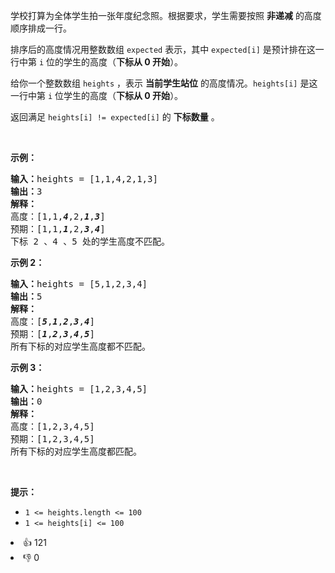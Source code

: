 <p>学校打算为全体学生拍一张年度纪念照。根据要求，学生需要按照 <strong>非递减</strong> 的高度顺序排成一行。</p>

<p>排序后的高度情况用整数数组 <code>expected</code> 表示，其中 <code>expected[i]</code> 是预计排在这一行中第 <code>i</code> 位的学生的高度（<strong>下标从 0 开始</strong>）。</p>

<p>给你一个整数数组 <code>heights</code> ，表示 <strong>当前学生站位</strong> 的高度情况。<code>heights[i]</code> 是这一行中第 <code>i</code> 位学生的高度（<strong>下标从 0 开始</strong>）。</p>

<p>返回满足<em> </em><code>heights[i] != expected[i]</code> 的 <strong>下标数量</strong> 。</p>

<p>&nbsp;</p>

<p><strong>示例：</strong></p>

<pre>
<strong>输入：</strong>heights =&nbsp;[1,1,4,2,1,3]
<strong>输出：</strong>3 
<strong>解释：</strong>
高度：[1,1,<em><strong>4</strong></em>,2,<em><strong>1</strong></em>,<em><strong>3</strong></em>]
预期：[1,1,<em><strong>1</strong></em>,2,<em><strong>3</strong></em>,<em><strong>4</strong></em>]
下标 2 、4 、5 处的学生高度不匹配。</pre>

<p><strong>示例 2：</strong></p>

<pre>
<strong>输入：</strong>heights = [5,1,2,3,4]
<strong>输出：</strong>5
<strong>解释：</strong>
高度：[<em><strong>5</strong></em>,<em><strong>1</strong></em>,<em><strong>2</strong></em>,<em><strong>3</strong></em>,<em><strong>4</strong></em>]
预期：[<em><strong>1</strong></em>,<em><strong>2</strong></em>,<em><strong>3</strong></em>,<em><strong>4</strong></em>,<em><strong>5</strong></em>]
所有下标的对应学生高度都不匹配。</pre>

<p><strong>示例 3：</strong></p>

<pre>
<strong>输入：</strong>heights = [1,2,3,4,5]
<strong>输出：</strong>0
<strong>解释：</strong>
高度：[1,2,3,4,5]
预期：[1,2,3,4,5]
所有下标的对应学生高度都匹配。</pre>

<p>&nbsp;</p>

<p><strong>提示：</strong></p>

<ul>
	<li><code>1 &lt;= heights.length &lt;= 100</code></li>
	<li><code>1 &lt;= heights[i] &lt;= 100</code></li>
</ul>
<div><li>👍 121</li><li>👎 0</li></div>